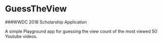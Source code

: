 # GuessTheView

###WWDC 2018 Scholarship Application

A simple Playground app for guessing the view count of the most viewed 50 Youtube videos.
